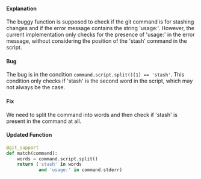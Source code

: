 #### Explanation
The buggy function is supposed to check if the git command is for stashing changes and if the error message contains the string 'usage:'. However, the current implementation only checks for the presence of 'usage:' in the error message, without considering the position of the 'stash' command in the script.

#### Bug
The bug is in the condition `command.script.split()[1] == 'stash'`. This condition only checks if 'stash' is the second word in the script, which may not always be the case.

#### Fix
We need to split the command into words and then check if 'stash' is present in the command at all.

#### Updated Function
```python
@git_support
def match(command):
    words = command.script.split()
    return ('stash' in words
            and 'usage:' in command.stderr)
```